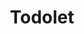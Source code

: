 ---
title: Todolet
image: ../img/todolet.png
logo: ../img/logo-todolet.png
created_at: 2020-02-19 19:30:50
description: A full stack Todo app with user authentication with an isomorphic React front-end.
live_link: https://wj-todolet.herokuapp.com/
repo_link: https://github.com/wilsonj806/todolet
tools:
  - React
  - Redux
  - TypeScript
  - Express
  - Jest
  - TravisCI
---